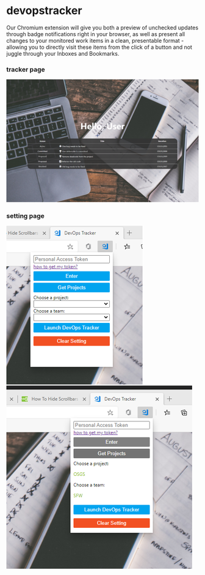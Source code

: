 # devopstracker
Our Chromium extension will give you both a preview of unchecked updates through badge notifications right in your browser, as well as present all changes to your monitored work items in a clean, presentable format - allowing you to directly visit these items from the click of a button and not juggle through your Inboxes and Bookmarks.
### tracker page
![Image of tracker page](https://github.com/aiboli/devopstracker/blob/master/devopstracker/images/tracker_page.png)
### setting page
![Image of extension setting](https://github.com/aiboli/devopstracker/blob/master/devopstracker/images/setting.png)
![Image of extension setting2](https://github.com/aiboli/devopstracker/blob/master/devopstracker/images/setting2.png)
